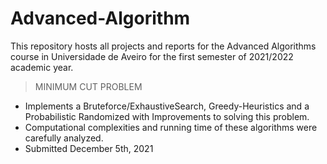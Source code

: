 # Advanced-Algorithm

This repository hosts all projects and reports for the Advanced Algorithms course in Universidade de Aveiro for the first semester of 2021/2022 academic year.

> MINIMUM CUT PROBLEM
 - Implements a Bruteforce/ExhaustiveSearch, Greedy-Heuristics and a Probabilistic Randomized with Improvements to solving this problem.
 - Computational complexities and running time of these algorithms were carefully analyzed.
 - Submitted December 5th, 2021

